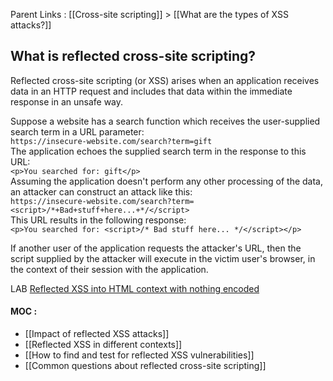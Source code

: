 Parent Links : [[Cross-site scripting]] > [[What are the types of XSS attacks?]]

## What is reflected cross-site scripting?
  
Reflected cross-site scripting (or XSS) arises when an application receives data in an HTTP request and includes that data within the immediate response in an unsafe way.  
  
Suppose a website has a search function which receives the user-supplied search term in a URL parameter:  
`https://insecure-website.com/search?term=gift`  
The application echoes the supplied search term in the response to this URL:  
`<p>You searched for: gift</p>`  
Assuming the application doesn't perform any other processing of the data, an attacker can construct an attack like this:  
`https://insecure-website.com/search?term=<script>/*+Bad+stuff+here...+*/</script>`  
This URL results in the following response:  
`<p>You searched for: <script>/* Bad stuff here... */</script></p>`  
  
If another user of the application requests the attacker's URL, then the script supplied by the attacker will execute in the victim user's browser, in the context of their session with the application.  
  
  
LAB [Reflected XSS into HTML context with nothing encoded](https://portswigger.net/web-security/cross-site-scripting/reflected/lab-html-context-nothing-encoded)

#### MOC :
-   [[Impact of reflected XSS attacks]]
-   [[Reflected XSS in different contexts]]
-   [[How to find and test for reflected XSS vulnerabilities]]
-   [[Common questions about reflected cross-site scripting]]